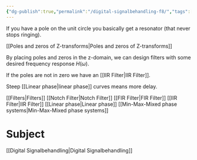 ```yaml
---
{"dg-publish":true,"permalink":"/digital-signalbehandling-f8/","tags":["föreläsning","digitalsignalbehandling"]}
---
```



If you have a pole on the unit circle you basically get a resonator (that never stops ringing).

[[Poles and zeros of Z-transforms\|Poles and zeros of Z-transforms]]

By placing poles and zeros in the z-domain, we can design filters with some desired frequency response $H(\omega)$.

If the poles are not in zero we have an [[IIR Filter\|IIR Filter]].

Steep [[Linear phase\|linear phase]] curves means more delay.

[[Filters\|Filters]]
[[Notch Filter\|Notch Filter]]
[[FIR Filter\|FIR Filter]]
[[IIR Filter\|IIR Filter]]
[[Linear phase\|Linear phase]]
[[Min-Max-Mixed phase systems\|Min-Max-Mixed phase systems]]


# Subject
[[Digital Signalbehandling\|Digital Signalbehandling]]
